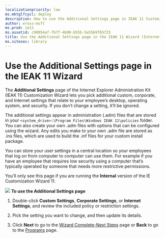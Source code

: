 ```yaml
---
localizationpriority: low
ms.mktglfcycl: deploy
description: How to use the Additional Settings page in IEAK 11 Customization Wizard for additional settings that relate to your employee’s desktop, operating system, and security.
author: eross-msft
ms.prod: ie11
ms.assetid: c90054af-7b7f-4b00-b55b-5e5569f65f25
title: Use the Additional Settings page in the IEAK 11 Wizard (Internet Explorer Administration Kit 11 for IT Pros)
ms.sitesec: library
---
```



# Use the Additional Settings page in the IEAK 11 Wizard
The **Additional Settings** page of the Internet Explorer Administration Kit (IEAK 11) Customization Wizard lets you pick additional custom, corporate, and Internet settings that relate to your employee’s desktop, operating system, and security. If you don’t change a setting, it’ll be ignored.

The additional settings appear in administration (.adm) files that are stored in your `<system_drive>:\Program Files\Windows IEAK 11\policies` folder. You can also create your own .adm files with options that can be configured using the wizard. Any edits you make to your own .adm file are stored as .ins files, which are used to build the .inf files for your custom install package.

You can store your user settings in a central location so your employees that log on from computer to computer can use them. For example if you have an employee that requires low security using a computer that’s typically operated by someone that needs more restrictive permissions.

You’ll only see this page if you are running the **Internal** version of the IE Customization Wizard 11.

![](images/wedge.gif) **To use the Additional Settings page**

1.  Double-click **Custom Settings**, **Corporate Settings**, or **Internet Settings**, and review the included policy or restriction settings.

2.  Pick the setting you want to change, and then update its details.

3.  Click **Next** to go to the [Wizard Complete-Next Steps](wizard-complete-ieak11-wizard.md) page or **Back** to go to the [Programs](programs-ieak11-wizard.md) page.

 

 





